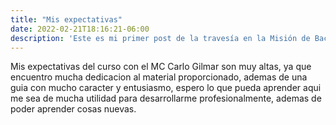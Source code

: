 ```yaml
---
title: "Mis expectativas"
date: 2022-02-21T18:16:21-06:00
description: 'Este es mi primer post de la travesía en la Misión de Backend con Node JS de Launch X.'
---
```

Mis expectativas del curso con el MC Carlo Gilmar son muy altas, ya que encuentro mucha dedicacion al material proporcionado, ademas de una guia con mucho caracter y entusiasmo, espero lo que pueda aprender aqui me sea de mucha utilidad para desarrollarme profesionalmente, ademas de poder aprender cosas nuevas.
